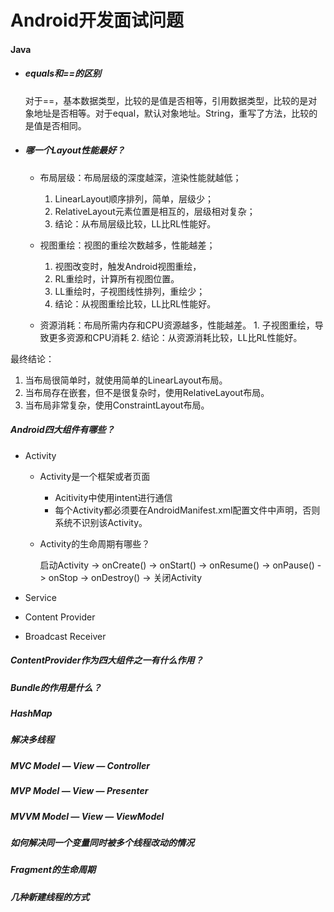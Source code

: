 # **Android开发面试问题**

#### Java

- ##### equals和==的区别

  对于==，基本数据类型，比较的是值是否相等，引用数据类型，比较的是对象地址是否相等。对于equal，默认对象地址。String，重写了方法，比较的是值是否相同。

- ##### 哪一个Layout性能最好？

  - 布局层级：布局层级的深度越深，渲染性能就越低；
    1. LinearLayout顺序排列，简单，层级少；
    2. RelativeLayout元素位置是相互的，层级相对复杂；
    3. 结论：从布局层级比较，LL比RL性能好。

  - 视图重绘：视图的重绘次数越多，性能越差；
    1. 视图改变时，触发Android视图重绘，
    2. RL重绘时，计算所有视图位置。
    3. LL重绘时，子视图线性排列，重绘少；
    4. 结论：从视图重绘比较，LL比RL性能好。

  - 资源消耗：布局所需内存和CPU资源越多，性能越差。
    	   	1. 子视图重绘，导致更多资源和CPU消耗
     	2. 结论：从资源消耗比较，LL比RL性能好。

最终结论：

1. 当布局很简单时，就使用简单的LinearLayout布局。
2. 当布局存在嵌套，但不是很复杂时，使用RelativeLayout布局。
3. 当布局非常复杂，使用ConstraintLayout布局。

##### Android四大组件有哪些？

- Activity

  - Activity是一个框架或者页面

    - Acitivity中使用intent进行通信
    - 每个Activity都必须要在AndroidManifest.xml配置文件中声明，否则系统不识别该Activity。

  - Activity的生命周期有哪些？

    启动Activity -> onCreate() -> onStart() -> onResume() -> onPause() -> onStop -> onDestroy() -> 关闭Activity

- Service



- Content Provider



- Broadcast Receiver



##### ContentProvider作为四大组件之一有什么作用？



##### Bundle的作用是什么？



##### HashMap



##### 解决多线程



##### MVC  Model — View — Controller



##### MVP  Model — View — Presenter



##### MVVM Model — View — ViewModel 



##### 如何解决同一个变量同时被多个线程改动的情况



##### Fragment的生命周期



##### 几种新建线程的方式